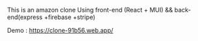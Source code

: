 This is an amazon clone 
Using front-end (React + MUI) && back-end(express +firebase +stripe)

Demo : https://clone-91b56.web.app/
